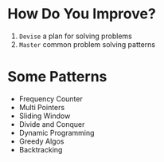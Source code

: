 # How Do You Improve?

1. `Devise` a plan for solving problems
2. `Master` common problem solving patterns

# Some Patterns
- Frequency Counter
- Multi Pointers
- Sliding Window
- Divide and Conquer
- Dynamic Programming
- Greedy Algos
- Backtracking